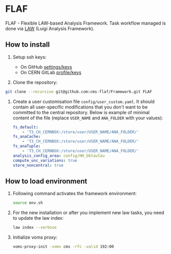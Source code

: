 # FLAF

FLAF - Flexible LAW-based Analysis Framework.
Task workflow managed is done via [LAW](https://github.com/riga/law) (Luigi Analysis Framework).

## How to install
1. Setup ssh keys:
    - On GitHub [settings/keys](https://github.com/settings/keys)
    - On CERN GitLab [profile/keys](https://gitlab.cern.ch/-/profile/keys)

1. Clone the repository:
  ```sh
  git clone --recursive git@github.com:cms-flaf/Framework.git FLAF
  ```

1. Create a user customisation file `config/user_custom.yaml`. It should contain all user-specific modifications that you don't want to be committed to the central repository. Below is example of minimal content of the file (replace `USER_NAME` and `ANA_FOLDER` with your values):
    ```yaml
    fs_default:
        - 'T3_CH_CERNBOX:/store/user/USER_NAME/ANA_FOLDER/'
    fs_anaCache:
        - 'T3_CH_CERNBOX:/store/user/USER_NAME/ANA_FOLDER/'
    fs_anaTuple:
        - 'T3_CH_CERNBOX:/store/user/USER_NAME/ANA_FOLDER/'
    analysis_config_area: config/HH_bbtautau
    compute_unc_variations: true
    store_noncentral: true
    ```

## How to load environment
1. Following command activates the framework environment:
    ```sh
    source env.sh
    ```

1. For the new installation or after you implement new law tasks, you need to update the law index:
    ```sh
    law index --verbose
    ```

1. Initialize voms proxy:
    ```sh
    voms-proxy-init -voms cms -rfc -valid 192:00
    ```

